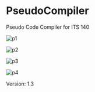# PseudoCompiler
Pseudo Code Compiler for ITS 140

![p1](http://f.worldscolli.de/xwth1.png)

![p2](http://f.worldscolli.de/8um9r.png)

![p3](http://f.worldscolli.de/p2xmb.png)

![p4](http://f.worldscolli.de/4mz4k.png)

Version: 1.3